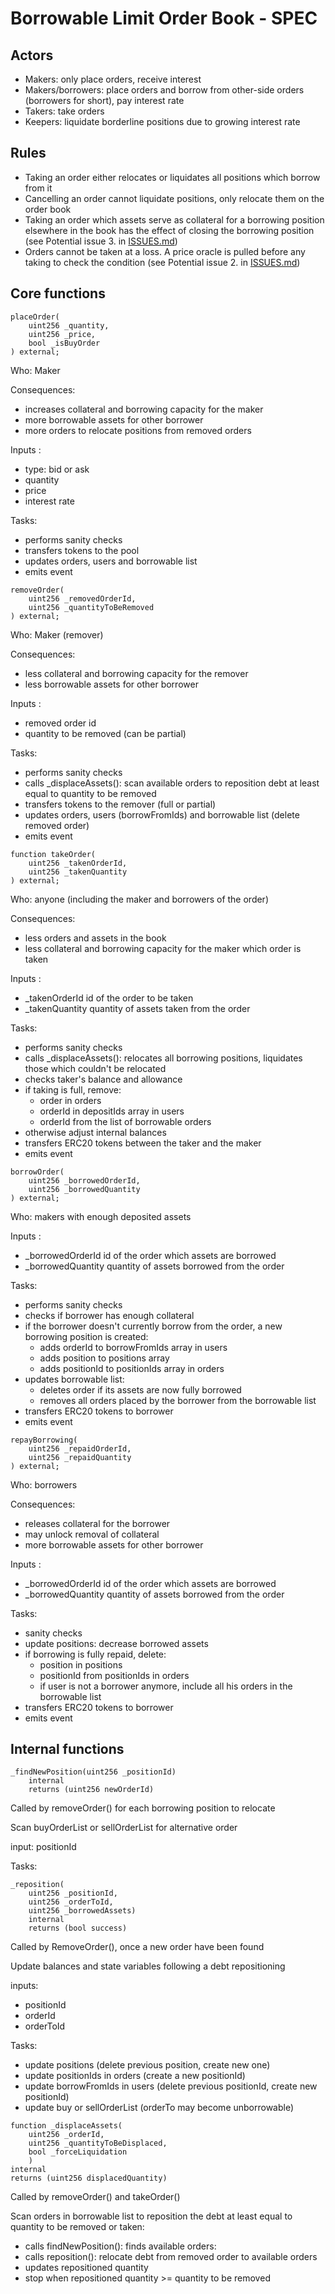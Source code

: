 # Borrowable Limit Order Book - SPEC

## Actors

- Makers: only place orders, receive interest
- Makers/borrowers: place orders and borrow from other-side orders (borrowers for short), pay interest rate
- Takers: take orders
- Keepers: liquidate borderline positions due to growing interest rate

## Rules

- Taking an order either relocates or liquidates all positions which borrow from it
- Cancelling an order cannot liquidate positions, only relocate them on the order book
- Taking an order which assets serve as collateral for a borrowing position elsewhere in the book has the effect of closing the borrowing position (see Potential issue 3. in [ISSUES.md](ISSUES.md#3))
- Orders cannot be taken at a loss. A price oracle is pulled before any taking to check the condition (see Potential issue 2. in [ISSUES.md](ISSUES.md))

## Core functions

```solidity
placeOrder(
    uint256 _quantity,
    uint256 _price,
    bool _isBuyOrder
) external;
```

Who: Maker

Consequences:

- increases collateral and borrowing capacity for the maker
- more borrowable assets for other borrower
- more orders to relocate positions from removed orders

Inputs :

- type: bid or ask
- quantity
- price
- interest rate

Tasks:

- performs sanity checks
- transfers tokens to the pool
- updates orders, users and borrowable list
- emits event

```solidity
removeOrder(
    uint256 _removedOrderId,
    uint256 _quantityToBeRemoved
) external;
```

Who: Maker (remover)

Consequences:

- less collateral and borrowing capacity for the remover
- less borrowable assets for other borrower

Inputs :

- removed order id
- quantity to be removed (can be partial)

Tasks:

- performs sanity checks
- calls \_displaceAssets(): scan available orders to reposition debt at least equal to quantity to be removed
- transfers tokens to the remover (full or partial)
- updates orders, users (borrowFromIds) and borrowable list (delete removed order)
- emits event

```solidity
function takeOrder(
    uint256 _takenOrderId,
    uint256 _takenQuantity
) external;
```

Who: anyone (including the maker and borrowers of the order)

Consequences:

- less orders and assets in the book
- less collateral and borrowing capacity for the maker which order is taken

Inputs :

- \_takenOrderId id of the order to be taken
- \_takenQuantity quantity of assets taken from the order

Tasks:

- performs sanity checks
- calls \_displaceAssets(): relocates all borrowing positions, liquidates those which couldn't be relocated
- checks taker's balance and allowance
- if taking is full, remove:
  - order in orders
  - orderId in depositIds array in users
  - orderId from the list of borrowable orders
- otherwise adjust internal balances
- transfers ERC20 tokens between the taker and the maker
- emits event

```solidity
borrowOrder(
    uint256 _borrowedOrderId,
    uint256 _borrowedQuantity
) external;
```

Who: makers with enough deposited assets

Inputs :

- \_borrowedOrderId id of the order which assets are borrowed
- \_borrowedQuantity quantity of assets borrowed from the order

Tasks:

- performs sanity checks
- checks if borrower has enough collateral
- if the borrower doesn't currently borrow from the order, a new borrowing position is created:
  - adds orderId to borrowFromIds array in users
  - adds position to positions array
  - adds positionId to positionIds array in orders
- updates borrowable list:
  - deletes order if its assets are now fully borrowed
  - removes all orders placed by the borrower from the borrowable list
- transfers ERC20 tokens to borrower
- emits event

```solidity
repayBorrowing(
    uint256 _repaidOrderId,
    uint256 _repaidQuantity
) external;
```

Who: borrowers

Consequences:

- releases collateral for the borrower
- may unlock removal of collateral
- more borrowable assets for other borrower

Inputs :

- \_borrowedOrderId id of the order which assets are borrowed
- \_borrowedQuantity quantity of assets borrowed from the order

Tasks:

- sanity checks
- update positions: decrease borrowed assets
- if borrowing is fully repaid, delete:
  - position in positions
  - positionId from positionIds in orders
  - if user is not a borrower anymore, include all his orders in the borrowable list
- transfers ERC20 tokens to borrower
- emits event

## Internal functions

```solidity
_findNewPosition(uint256 _positionId)
    internal
    returns (uint256 newOrderId)
```

Called by removeOrder() for each borrowing position to relocate

Scan buyOrderList or sellOrderList for alternative order

input: positionId

Tasks:

```solidity
_reposition(
    uint256 _positionId,
    uint256 _orderToId,
    uint256 _borrowedAssets)
    internal
    returns (bool success)
```

Called by RemoveOrder(), once a new order have been found

Update balances and state variables following a debt repositioning

inputs:

- positionId
- orderId
- orderToId

Tasks:

- update positions (delete previous position, create new one)
- update positionIds in orders (create a new positionId)
- update borrowFromIds in users (delete previous positionId, create new positionId)
- update buy or sellOrderList (orderTo may become unborrowable)

```solidity
function _displaceAssets(
    uint256 _orderId,
    uint256 _quantityToBeDisplaced,
    bool _forceLiquidation
    )
internal
returns (uint256 displacedQuantity)
```

Called by removeOrder() and takeOrder()

Scan orders in borrowable list to reposition the debt at least equal to quantity to be removed or taken:

- calls findNewPosition(): finds available orders:
- calls reposition(): relocate debt from removed order to available orders
- updates repositioned quantity
- stop when repositioned quantity >= quantity to be removed
